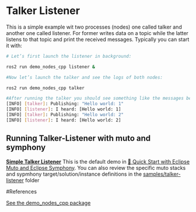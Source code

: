 
# Talker Listener

This is a simple example wit two processes (nodes) one called talker  and another one called listener. For former writes data on a topic while the latter listens to that topic and print the received messages. Typically you can start it with:

```bash
# Let’s first launch the listener in background:

ros2 run demo_nodes_cpp listener &

#Now let’s launch the talker and see the logs of both nodes:

ros2 run demo_nodes_cpp talker

#After running the talker you should see something like the messages below:
[INFO] [talker]: Publishing: "Hello world: 1"
[INFO] [listener]: I heard: [Hello world: 1] 
[INFO] [talker]: Publishing: "Hello world: 2"
[INFO] [listener]: I heard: [Hello world: 2] 
````

## Running Talker-Listener with muto and symphony

[**Simple Talker Listener**]((samples/talker-listener/README.md))  This is the default demo in [🚀 Quick Start with Eclipse Muto and Eclipse Symphony](./muto-quickstart.md). You can also review the specific muto stacks and sypmhony target/solution/instance definitions in the [samples/talker-listener](../../samples/talker-listener) folder


#References

[See the demo_nodes_cpp package](https://docs.ros.org/en/iron/p/demo_nodes_cpp/)